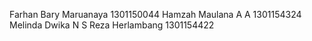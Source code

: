 Farhan Bary Maruanaya 		1301150044
Hamzah Maulana A A		    1301154324
Melinda Dwika N S
Reza Herlambang			1301154422

